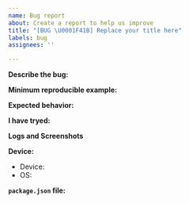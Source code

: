 ```yaml
---
name: Bug report
about: Create a report to help us improve
title: "[BUG \U0001F41B] Replace your title here"
labels: bug
assignees: ''

---
```

<!-- Please DON'T PIN ME. I'm not a free support for you -->

<!-- Issues without any log, screenshot, dependencies versions, etc... will be ignored and closed without any response. Please help me to help you 😉 -->

<!-- Before opening issues make sure you have searched for an already closed issue with the same problem than yours. Also read releases notes as they have usefull information about versions. -->

<!-- Please note that this is an open source project. I don't expect you to pay me to use it but take this into consideration before requiring an urgent fix and/or response -->

**Describe the bug:**
<!-- A clear and concise description of what the bug is -->

**Minimum reproducible example:**
<!-- 
Steps to reproduce the behavior. E.g: 
```
  ... your minimum reproducible code here...
```
1. Go to ...
2. Click on ...
3. Run script ...
-->

**Expected behavior:**
<!-- A clear and concise description of what you expected to happen -->

**I have tryed:**
<!-- I have tryed replacing this line .... with ... Also tried installing X.X.X version of ... -->

**Logs and Screenshots**
<!-- Add logs and/or screenshots to help explain your problem. E.g:
```
  ... your logs here ...
```
 -->

**Device:**
 - Device: <!-- E.g: Samsung galaxy XX or Iphone XX -->
 - OS: <!-- E.g: Android/IOS XX -->

**`package.json` file:**
<!-- 
{
   "dependencies": {
     "react-native-vision-camera": "X.X.X",
     "react-native-vision-camera-face-detector": "X.X.X",
     "react-native-worklets-core": "X.X.X"
  }
}
-->
